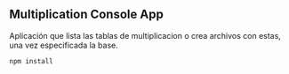 

## Multiplication Console App

Aplicación que lista las tablas de multiplicacion o crea archivos con estas, una vez especificada la base.

```
npm install
```